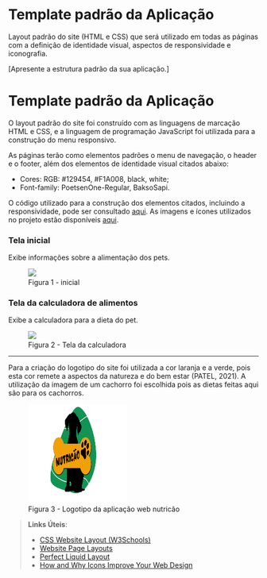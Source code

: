 # Template padrão da Aplicação

Layout padrão do site (HTML e CSS) que será utilizado em todas as páginas com a definição de identidade visual, aspectos de responsividade e iconografia.

[Apresente a estrutura padrão da sua aplicação.]


# Template padrão da Aplicação

O layout padrão do site foi construído com as linguagens de marcação HTML e CSS, e a linguagem de programação JavaScript foi utilizada para a construção do menu responsivo.

As páginas terão como elementos padrões o menu de navegação, o header e o footer, além dos elementos de identidade visual citados abaixo:

<ul>
<li>Cores: RGB: #129454, #F1A008, black, white;</li>
<li>Font-family: PoetsenOne-Regular, BaksoSapi.</li>
</ul>
  
O código utilizado para a construção dos elementos citados, incluindo a responsividade, pode ser consultado <a href="https://github.com/ICEI-PUC-Minas-PMV-ADS/pmv-ads-2024-1-e1-proj-web-t11-pmv-ads-2024-1-e1-proj-nutricao/tree/main/codigo-fonte/src">aqui</a>. As imagens e ícones utilizados no projeto estão disponíveis <a href="https://github.com/ICEI-PUC-Minas-PMV-ADS/pmv-ads-2024-1-e1-proj-web-t11-pmv-ads-2024-1-e1-proj-nutricao/tree/main/codigo-fonte/src/imagens">aqui</a>.

<h3><b>Tela inicial </b></h3>
<p>Exibe informações sobre a alimentação dos pets.</p>
<figure> 
  <img src="https://github.com/ICEI-PUC-Minas-PMV-ADS/pmv-ads-2024-1-e1-proj-web-t11-pmv-ads-2024-1-e1-proj-nutricao/tree/main/codigo-fonte/src/imagens">
  <figcaption> Figura 1 - inicial
</figure> 

<h3><b>Tela da calculadora de alimentos</b></h3>
<p>Exibe a calculadora para a dieta do pet.</p>
<figure> 
  <img src="https://raw.githubusercontent.com/ICEI-PUC-Minas-PMV-ADS/pmv-ads-2024-1-e1-proj-web-t11-pmv-ads-2024-1-e1-proj-nutricao/main/documentos/img/Tela%20calculadora%20de%20quantidades%20Nutricão.png">
  <figcaption>Figura 2 - Tela da calculadora      
</figure> 
<hr>
  
<p>Para a criação do logotipo do site foi utilizada a cor laranja e a verde, pois esta cor remete a aspectos da natureza e do bem estar (PATEL, 2021). A utilização da imagem de um cachorro foi escolhida pois as dietas feitas aqui são para os cachorros.</p>

<figure> 
  <img src="https://raw.githubusercontent.com/ICEI-PUC-Minas-PMV-ADS/pmv-ads-2024-1-e1-proj-web-t11-pmv-ads-2024-1-e1-proj-nutricao/main/codigo-fonte/src/imagens/logo.png" width="200" height="200">
    <figcaption>Figura 3 - Logotipo da aplicação web nutricão
</figure> 











> **Links Úteis**:
>
> - [CSS Website Layout (W3Schools)](https://www.w3schools.com/css/css_website_layout.asp)
> - [Website Page Layouts](http://www.cellbiol.com/bioinformatics_web_development/chapter-3-your-first-web-page-learning-html-and-css/website-page-layouts/)
> - [Perfect Liquid Layout](https://matthewjamestaylor.com/perfect-liquid-layouts)
> - [How and Why Icons Improve Your Web Design](https://usabilla.com/blog/how-and-why-icons-improve-you-web-design/)
